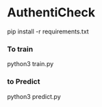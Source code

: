 # AuthentiCheck

pip install -r requirements.txt

### To train

python3 train.py

### to Predict

python3 predict.py
